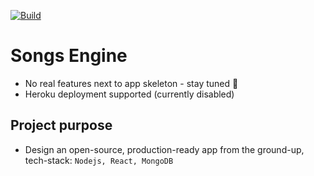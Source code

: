 [![Build](https://github.com/dsiskov/songs-engine/actions/workflows/main.yml/badge.svg)](https://github.com/dsiskov/songs-engine/actions/workflows/main.yml)

# Songs Engine

- No real features next to app skeleton - stay tuned :musical_note:
- Heroku deployment supported (currently disabled)

## Project purpose

- Design an open-source, production-ready app from the ground-up, tech-stack: `Nodejs, React, MongoDB`
